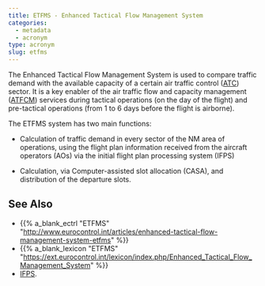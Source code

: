 ```yaml
---
title: ETFMS - Enhanced Tactical Flow Management System
categories:
  - metadata
  - acronym
type: acronym
slug: etfms
---
```


The Enhanced Tactical Flow Management System is used to compare traffic demand
with the available capacity of a certain air traffic control ([ATC][atc])
sector.
It is a key enabler of the air traffic flow and capacity management
([ATFCM][atfcm]) services during tactical operations (on the day of the flight)
and pre-tactical operations (from 1 to 6 days before the flight is airborne).

The ETFMS system has two main functions:

* Calculation of traffic demand in every sector of the NM area of
  operations, using the flight plan information received from the
  aircraft operators (AOs) via the initial flight plan processing
  system (IFPS)

* Calculation, via Computer-assisted slot allocation (CASA), and distribution
  of the departure slots.

## See Also

* {{% a_blank_ectrl "ETFMS" "http://www.eurocontrol.int/articles/enhanced-tactical-flow-management-system-etfms" %}}
* {{% a_blank_lexicon "ETFMS" "https://ext.eurocontrol.int/lexicon/index.php/Enhanced_Tactical_Flow_Management_System" %}}
* [IFPS](/reference/acronym/ifps/).


[atc]: /reference/acronym/atc/ "ATC"
[atm]: /reference/acronym/atm/ "ATM"
[atfcm]: /reference/acronym/atfcm/ "ATFMC"
